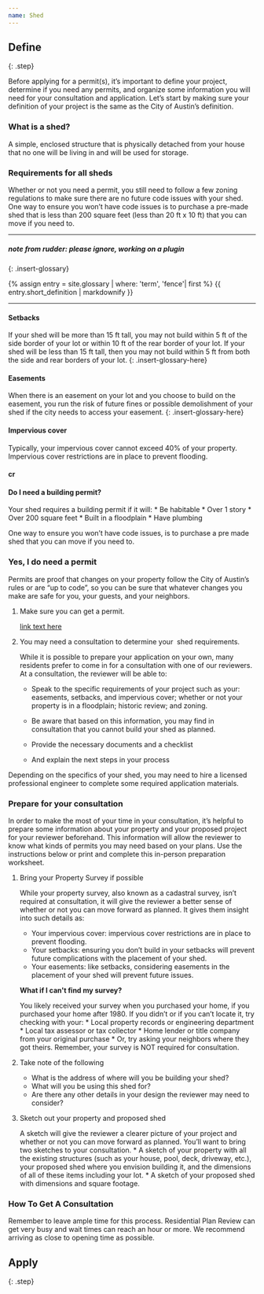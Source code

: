 ```yaml
---
name: Shed
---
```



## Define
{: .step}

Before applying for a permit(s), it’s important to define your project, determine if you need any permits, and organize some information you will need for your consultation and application. Let’s start by making sure your definition of your project is the same as the City of Austin’s definition.

### What is a shed?

A simple, enclosed structure that is physically detached from your house that no one will be living in and will be used for storage.

### Requirements for all sheds

Whether or not you need a permit, you still need to follow a few zoning regulations to make sure there are no future code issues with your shed. One way to ensure you won’t have code issues is to purchase a pre-made shed that is less than 200 square feet (less than 20 ft x 10 ft) that you can move if you need to.

---

##### note from rudder: please ignore, working on a plugin
{: .insert-glossary}

<aside class="glossary">{% assign entry = site.glossary | where: 'term', 'fence'| first %} {{ entry.short_definition | markdownify }}</aside>

---

#### Setbacks

If your shed will be more than 15 ft tall, you may not build within 5 ft of the side border of your lot or within 10 ft of the rear border of your lot. If your shed will be less than 15 ft tall, then you may not build within 5 ft from both the side and rear borders of your lot.
{: .insert-glossary-here}

#### Easements

When there is an easement on your lot and you choose to build on the easement, you run the risk of future fines or possible demolishment of your shed if the city needs to access your easement.
{: .insert-glossary-here}

#### Impervious cover

Typically, your impervious cover cannot exceed 40% of your property. Impervious cover restrictions are in place to prevent flooding.

#### cr

#### Do I need a building permit?

Your shed requires a building permit if it will: \* Be habitable \* Over 1 story \* Over 200 square feet \* Built in a floodplain \* Have plumbing

One way to ensure you won’t have code issues, is to purchase a pre made shed that you can move if you need to.

### Yes, I do need a permit

Permits are proof that changes on your property follow the City of Austin’s rules or are “up to code”, so you can be sure that whatever changes you make are safe for you, your guests, and your neighbors.

1. Make sure you can get a permit.

   [link text here](#linkurlhere)

2. You may need a consultation to determine your    shed requirements.

   While it is possible to prepare your application on your own, many residents prefer to come in for a consultation with one of our reviewers. At a consultation, the reviewer will be able to:

   * Speak to the specific requirements of your project such as your: easements, setbacks, and impervious cover; whether or not your property is in a floodplain; historic review; and zoning.

   * Be aware that based on this information, you may find in consultation that you cannot build your shed as planned.

   * Provide the necessary documents and a checklist

   * And explain the next steps in your process

Depending on the specifics of your shed, you may need to hire a licensed professional engineer to complete some required application materials.

### Prepare for your consultation

In order to make the most of your time in your consultation, it’s helpful to prepare some information about your property and your proposed project for your reviewer beforehand. This information will allow the reviewer to know what kinds of permits you may need based on your plans. Use the instructions below or print and complete this in-person preparation worksheet.

1. Bring your Property Survey if possible

   While your property survey, also known as a cadastral survey, isn’t required at consultation, it will give the reviewer a better sense of whether or not you can move forward as planned. It gives them insight into such details as:

   * Your impervious cover: impervious cover restrictions are in place to prevent flooding.
   * Your setbacks: ensuring you don’t build in your setbacks will prevent future complications with the placement of your shed.
   * Your easements: like setbacks, considering easements in the placement of your shed will prevent future issues.<!--  Unfortunately, you can't nest headings inside list items in markdown, so let's just bold this paragraph: -->

   **What if I can't find my survey?**

   You likely received your survey when you purchased your home, if you purchased your home after 1980. If you didn’t or if you can’t locate it, try checking with your: \* Local property records or engineering department \* Local tax assessor or tax collector \* Home lender or title company from your original purchase \* Or, try asking your neighbors where they got theirs. Remember, your survey is NOT required for consultation.

2. Take note of the following
   * What is the address of where will you be building your shed?
   * What will you be using this shed for?
   * Are there any other details in your design the reviewer may need to consider?
3. Sketch out your property and proposed shed

   A sketch will give the reviewer a clearer picture of your project and whether or not you can move forward as planned. You’ll want to bring two sketches to your consultation. \* A sketch of your property with all the existing structures (such as your house, pool, deck, driveway, etc.), your proposed shed where you envision building it, and the dimensions of all of these items including your lot. \* A sketch of your proposed shed with dimensions and square footage.

### How To Get A Consultation

Remember to leave ample time for this process. Residential Plan Review can get very busy and wait times can reach an hour or more. We recommend arriving as close to opening time as possible.

## Apply
{: .step}